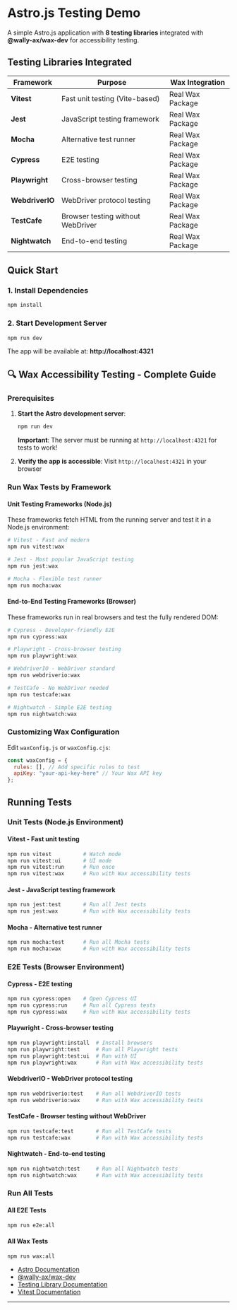# Astro.js Testing Demo

A simple Astro.js application with **8 testing libraries** integrated with **@wally-ax/wax-dev** for accessibility testing.


##  Testing Libraries Integrated

| Framework | Purpose | Wax Integration |
|-----------|---------|-----------------|
| **Vitest** | Fast unit testing (Vite-based) |  Real Wax Package |
| **Jest** | JavaScript testing framework |  Real Wax Package |
| **Mocha** | Alternative test runner |  Real Wax Package |
| **Cypress** | E2E testing |  Real Wax Package |
| **Playwright** | Cross-browser testing |  Real Wax Package |
| **WebdriverIO** | WebDriver protocol testing |  Real Wax Package |
| **TestCafe** | Browser testing without WebDriver |  Real Wax Package |
| **Nightwatch** | End-to-end testing |  Real Wax Package |

##  Quick Start

### 1. Install Dependencies
```bash
npm install
```

### 2. Start Development Server
```bash
npm run dev
```

The app will be available at: **http://localhost:4321**

## 🔍 Wax Accessibility Testing - Complete Guide



###  Prerequisites

1. **Start the Astro development server**:
   ```bash
   npm run dev
   ```
    **Important**: The server must be running at `http://localhost:4321` for tests to work!

2. **Verify the app is accessible**: Visit `http://localhost:4321` in your browser

###  Run Wax Tests by Framework

#### **Unit Testing Frameworks (Node.js)**

These frameworks fetch HTML from the running server and test it in a Node.js environment:

```bash
# Vitest - Fast and modern
npm run vitest:wax

# Jest - Most popular JavaScript testing
npm run jest:wax  

# Mocha - Flexible test runner
npm run mocha:wax
```

#### **End-to-End Testing Frameworks (Browser)**

These frameworks run in real browsers and test the fully rendered DOM:

```bash
# Cypress - Developer-friendly E2E
npm run cypress:wax

# Playwright - Cross-browser testing  
npm run playwright:wax

# WebdriverIO - WebDriver standard
npm run webdriverio:wax

# TestCafe - No WebDriver needed
npm run testcafe:wax

# Nightwatch - Simple E2E testing
npm run nightwatch:wax
```



###  Customizing Wax Configuration

Edit `waxConfig.js` or `waxConfig.cjs`:

```javascript
const waxConfig = {
  rules: [], // Add specific rules to test
  apiKey: "your-api-key-here" // Your Wax API key
};
```


##  Running Tests

### **Unit Tests (Node.js Environment)**

#### **Vitest** - Fast unit testing
```bash
npm run vitest          # Watch mode
npm run vitest:ui       # UI mode
npm run vitest:run      # Run once
npm run vitest:wax      # Run with Wax accessibility tests
```

#### **Jest** - JavaScript testing framework
```bash
npm run jest:test       # Run all Jest tests
npm run jest:wax        # Run with Wax accessibility tests
```

#### **Mocha** - Alternative test runner
```bash
npm run mocha:test      # Run all Mocha tests
npm run mocha:wax       # Run with Wax accessibility tests
```

### **E2E Tests (Browser Environment)**

#### **Cypress** - E2E testing
```bash
npm run cypress:open    # Open Cypress UI
npm run cypress:run     # Run all Cypress tests
npm run cypress:wax     # Run with Wax accessibility tests
```

#### **Playwright** - Cross-browser testing
```bash
npm run playwright:install  # Install browsers
npm run playwright:test     # Run all Playwright tests
npm run playwright:test:ui  # Run with UI
npm run playwright:wax      # Run with Wax accessibility tests
```

#### **WebdriverIO** - WebDriver protocol testing
```bash
npm run webdriverio:test    # Run all WebdriverIO tests
npm run webdriverio:wax     # Run with Wax accessibility tests
```

#### **TestCafe** - Browser testing without WebDriver
```bash
npm run testcafe:test       # Run all TestCafe tests
npm run testcafe:wax        # Run with Wax accessibility tests
```

#### **Nightwatch** - End-to-end testing
```bash
npm run nightwatch:test     # Run all Nightwatch tests
npm run nightwatch:wax      # Run with Wax accessibility tests
```

### **Run All Tests**

#### **All E2E Tests**
```bash
npm run e2e:all
```

#### **All Wax Tests**
```bash
npm run wax:all
```


- [Astro Documentation](https://docs.astro.build/)
- [@wally-ax/wax-dev](https://www.npmjs.com/package/@wally-ax/wax-dev)
- [Testing Library Documentation](https://testing-library.com/)
- [Vitest Documentation](https://vitest.dev/)

---

